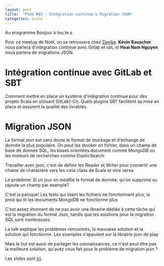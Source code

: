 ```yaml
---
layout: post
title:  "PSUG #82 - Intégration continue & Migration JSON"
categories: scala
---
```


Au programme
Bonjour à tou.te.s

Pour ce meetup de Noël, on se retrouvera chez [Zenika](https://www.zenika.com/).
**Kévin Rauscher** nous parlera d'intégration continue avec Gitlab et sbt, et **Hoai Nam Nguyen** nous parlera de migrations JSON.

# Intégration continue avec GitLab et SBT

Comment mettre en place un système d'intégration continue pour des projets Scala en utilisant GitLab(-CI). Quels plugins SBT facilitent sa mise en place et assurent la qualité des livrables.

# Migration JSON

Le format json est sans doute le format de stockage et d'échange de donnée la plus populaire. On peut les stocker en fichier, dans un champ de base de donnée SQL, les bases orientées document comme MongoDB ou les moteurs de recherches comme ElasticSearch

Travailler avec json, c'est de définir les Reader et Writer pour convertir une chaine de charactère vers les case class de Scala et vice versa

Le problème: Si un jour on modifie le format de donnée; qu'on supprime ou rajoute un champ par example?

C'est la panique! Les tests qui lisent les fichiers ne fonctionnent plus, la prod qui lit les documents MongoDB ne fonctionne plus

C'est assez étonnant de ne pas avoir une librairie dédiée à cette tâche qui est la migration du format Json, tandis que les solutions pour la migration SQL sont nombreuses

Le talk explique les problèmes rencontrés, la mauvaise solution et la solution qui fonctionne. Les examples s'appuient sur la librairie json de play

Mais le but est aussi de partager les connaissances, ce n'est peut être pas la meilleure solution, qu'avez vous fait pour le problème de migration json ?

Les slides sont [ici](https://docs.google.com/presentation/d/13pqkAGFBGFrEU4eprJJAWXJAjDGdy2dAhCooqMSjNfY/edit#slide=id.p).
